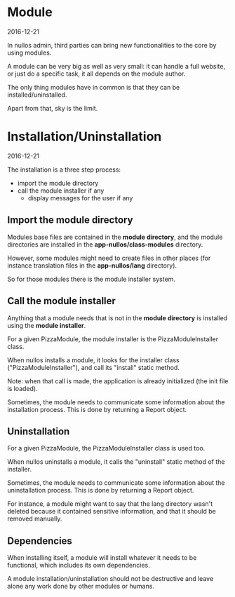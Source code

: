 Module
===================
2016-12-21


In nullos admin, third parties can bring new functionalities to the core by using modules.
 
A module can be very big as well as very small: it can handle a full website, or just do a specific task,
it all depends on the module author.


The only thing modules have in common is that they can be installed/uninstalled.

Apart from that, sky is the limit.





Installation/Uninstallation
===============================
2016-12-21


The installation is a three step process:

- import the module directory
- call the module installer if any
    - display messages for the user if any


Import the module directory
-----------------------------

Modules base files are contained in the **module directory**, and the module directories are
installed in the **app-nullos/class-modules** directory.

However, some modules might need to create files in other places (for instance 
translation files in the **app-nullos/lang** directory).

So for those modules there is the module installer system.


Call the module installer
----------------------------

Anything that a module needs that is not in the **module directory** is installed 
using the **module installer**.
 
For a given PizzaModule, the module installer is the PizzaModuleInstaller class.

When nullos installs a module, it looks for the installer class ("PizzaModuleInstaller"),
and call its "install" static method.


Note: when that call is made, the application is already initialized (the init file is loaded).


Sometimes, the module needs to communicate some information about the installation process.
This is done by returning a Report object.




Uninstallation
-----------------
For a given PizzaModule, the PizzaModuleInstaller class is used too.

When nullos uninstalls a module, it calls the "uninstall" static method of the installer.

Sometimes, the module needs to communicate some information about the uninstallation process.
This is done by returning a Report object. 

For instance, a module might want to say that the lang directory wasn't deleted because it
contained sensitive information, and that it should be removed manually.
 
 

Dependencies
---------------

When installing itself, a module will install whatever it needs to be functional,
which includes its own dependencies.

A module installation/uninstallation should not be destructive and leave alone any work done
by other modules or humans.








